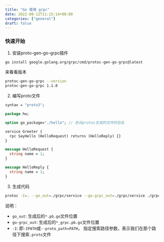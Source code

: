```yaml
---
title: "Go 使用 grpc"
date: 2022-08-12T11:15:14+08:00
categories: ["general"]
draft: false
---
```


### 快速开始

1. 安装proto-gen-go-grpc插件

```bash
go install google.golang.org/grpc/cmd/protoc-gen-go-grpc@latest
```

来看看版本

```bash
protoc-gen-go-grpc --version                                   
protoc-gen-go-grpc 1.1.0
```

2. 编写proto文件
```proto
syntax = "proto3";

package hw;

option go_package="./hello"; // 告诉protoc生成的文件的包名

service Greeter {
  rpc SayHello (HelloRequest) returns (HelloReply) {}
}

message HelloRequest {
  string name = 1;
}

message HelloReply {
  string name = 1;
}

```

3. 生成代码

```bash
protoc -I=. --go_out=./grpc/service --go-grpc_out=./grpc/service ./grpc/service/hello/helloworld.proto
```

说明：
- `go_out`: 生成后的`*.pb.go`文件位置
- `go-grpc_out`: 生成后的`*_grpc.pb.go`文件位置
- `-I`: 即`-IPATH`或`--proto_path=PATH`， 指定搜索路径参数，表示我们在那个路径下搜索`.proto`文件